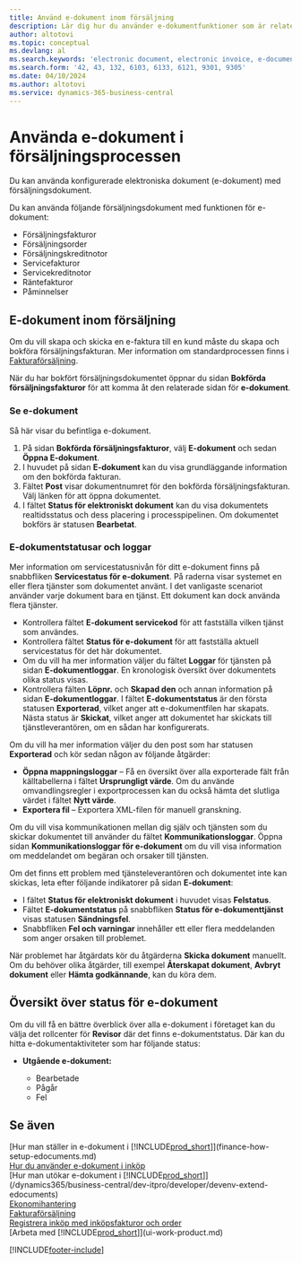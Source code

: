 ```yaml
---
title: Använd e-dokument inom försäljning
description: Lär dig hur du använder e-dokumentfunktioner som är relaterade till försäljning.
author: altotovi
ms.topic: conceptual
ms.devlang: al
ms.search.keywords: 'electronic document, electronic invoice, e-document, e-invoice, sales, deliver'
ms.search.form: '42, 43, 132, 6103, 6133, 6121, 9301, 9305'
ms.date: 04/10/2024
ms.author: altotovi
ms.service: dynamics-365-business-central
---
```


# <a name="use-e-documents-in-the-sales-process"></a>Använda e-dokument i försäljningsprocessen

Du kan använda konfigurerade elektroniska dokument (e-dokument) med försäljningsdokument.

Du kan använda följande försäljningsdokument med funktionen för e-dokument:  

- Försäljningsfakturor
- Försäljningsorder
- Försäljningskreditnotor
- Servicefakturor
- Servicekreditnotor
- Räntefakturor
- Påminnelser

## <a name="e-documents-in-sales"></a>E-dokument inom försäljning

Om du vill skapa och skicka en e-faktura till en kund måste du skapa och bokföra försäljningsfakturan. Mer information om standardprocessen finns i [Fakturaförsäljning](sales-how-invoice-sales.md).

När du har bokfört försäljningsdokumentet öppnar du sidan **Bokförda försäljningsfakturor** för att komma åt den relaterade sidan för **e-dokument**.

### <a name="view-e-documents"></a>Se e-dokument

Så här visar du befintliga e-dokument.

1. På sidan **Bokförda försäljningsfakturor**, välj **E-dokument** och sedan **Öppna E-dokument**.
2. I huvudet på sidan **E-dokument** kan du visa grundläggande information om den bokförda fakturan.
3. Fältet **Post** visar dokumentnumret för den bokförda försäljningsfakturan. Välj länken för att öppna dokumentet.
4. I fältet **Status för elektroniskt dokument** kan du visa dokumentets realtidsstatus och dess placering i processpipelinen. Om dokumentet bokförs är statusen **Bearbetat**.

### <a name="e-document-statuses-and-logs"></a>E-dokumentstatusar och loggar

Mer information om servicestatusnivån för ditt e-dokument finns på snabbfliken **Servicestatus för e-dokument**. På raderna visar systemet en eller flera tjänster som dokumentet använt. I det vanligaste scenariot använder varje dokument bara en tjänst. Ett dokument kan dock använda flera tjänster.

- Kontrollera fältet **E-dokument servicekod** för att fastställa vilken tjänst som användes.
- Kontrollera fältet **Status för e-dokument** för att fastställa aktuell servicestatus för det här dokumentet.
- Om du vill ha mer information väljer du fältet **Loggar** för tjänsten på sidan **E-dokumentloggar**. En kronologisk översikt över dokumentets olika status visas.
- Kontrollera fälten **Löpnr.** och **Skapad den** och annan information på sidan **E-dokumentloggar**. I fältet **E-dokumentstatus** är den första statusen **Exporterad**, vilket anger att e-dokumentfilen har skapats. Nästa status är **Skickat**, vilket anger att dokumentet har skickats till tjänstleverantören, om en sådan har konfigurerats.

Om du vill ha mer information väljer du den post som har statusen **Exporterad** och kör sedan någon av följande åtgärder:

- **Öppna mappningsloggar** – Få en översikt över alla exporterade fält från källtabellerna i fältet **Ursprungligt värde**. Om du använde omvandlingsregler i exportprocessen kan du också hämta det slutliga värdet i fältet **Nytt värde**.
- **Exportera fil** – Exportera XML-filen för manuell granskning.

Om du vill visa kommunikationen mellan dig själv och tjänsten som du skickar dokumentet till använder du fältet **Kommunikationsloggar**. Öppna sidan **Kommunikationsloggar för e-dokument** om du vill visa information om meddelandet om begäran och orsaker till tjänsten.

Om det finns ett problem med tjänsteleverantören och dokumentet inte kan skickas, leta efter följande indikatorer på sidan **E-dokument**:

- I fältet **Status för elektroniskt dokument** i huvudet visas **Felstatus**.
- Fältet **E-dokumentstatus** på snabbfliken **Status för e-dokumenttjänst** visas statusen **Sändningsfel**.
- Snabbfliken **Fel och varningar** innehåller ett eller flera meddelanden som anger orsaken till problemet.

När problemet har åtgärdats kör du åtgärderna **Skicka dokument** manuellt. Om du behöver olika åtgärder, till exempel **Återskapat dokument**, **Avbryt dokument** eller **Hämta godkännande**, kan du köra dem.

## <a name="overview-of-e-document-statuses"></a>Översikt över status för e-dokument

Om du vill få en bättre överblick över alla e-dokument i företaget kan du välja det rollcenter för **Revisor** där det finns e-dokumentstatus. Där kan du hitta e-dokumentaktiviteter som har följande status:

- **Utgående e-dokument:**

    - Bearbetade
    - Pågår
    - Fel


## <a name="see-also"></a>Se även

[Hur man ställer in e-dokument i [!INCLUDE[prod_short](includes/prod_short.md)]](finance-how-setup-edocuments.md)    
[Hur du använder e-dokument i inköp](finance-how-use-edocuments-purchase.md)  
[Hur man utökar e-dokument i [!INCLUDE[prod_short](includes/prod_short.md)]](/dynamics365/business-central/dev-itpro/developer/devenv-extend-edocuments)    
[Ekonomihantering](finance.md)    
[Fakturaförsäljning](sales-how-invoice-sales.md)    
[Registrera inköp med inköpsfakturor och order](purchasing-how-record-purchases.md)    
[Arbeta med [!INCLUDE[prod_short](includes/prod_short.md)]](ui-work-product.md)  

[!INCLUDE[footer-include](includes/footer-banner.md)]

